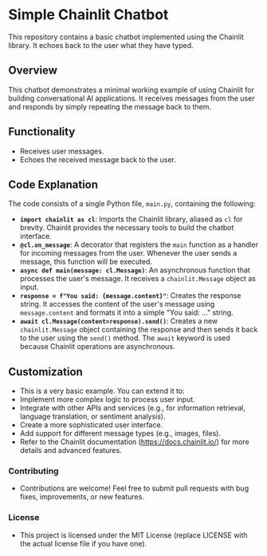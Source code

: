 # Simple Chainlit Chatbot

This repository contains a basic chatbot implemented using the Chainlit library. It echoes back to the user what they have typed.

## Overview

This chatbot demonstrates a minimal working example of using Chainlit for building conversational AI applications. It receives messages from the user and responds by simply repeating the message back to them.

## Functionality

*   Receives user messages.
*   Echoes the received message back to the user.

## Code Explanation

The code consists of a single Python file, `main.py`, containing the following:

*   **`import chainlit as cl`**: Imports the Chainlit library, aliased as `cl` for brevity.  Chainlit provides the necessary tools to build the chatbot interface.
*   **`@cl.on_message`**:  A decorator that registers the `main` function as a handler for incoming messages from the user. Whenever the user sends a message, this function will be executed.
*   **`async def main(message: cl.Message)`**: An asynchronous function that processes the user's message.  It receives a `chainlit.Message` object as input.
*   **`response = f"You said: {message.content}"`**: Creates the response string.  It accesses the content of the user's message using `message.content` and formats it into a simple "You said: ..." string.
*   **`await cl.Message(content=response).send()`**:  Creates a new `chainlit.Message` object containing the response and then sends it back to the user using the `send()` method.  The `await` keyword is used because Chainlit operations are asynchronous.

## Customization
- This is a very basic example. You can extend it to:
- Implement more complex logic to process user input.
- Integrate with other APIs and services (e.g., for information retrieval, language translation, or       sentiment analysis).
- Create a more sophisticated user interface.
- Add support for different message types (e.g., images, files).
- Refer to the Chainlit documentation (https://docs.chainlit.io/) for more details and advanced features.

### Contributing
- Contributions are welcome!  Feel free to submit pull requests with bug fixes, improvements, or new features.
### License
- This project is licensed under the MIT License (replace LICENSE with the actual license file if you have one).